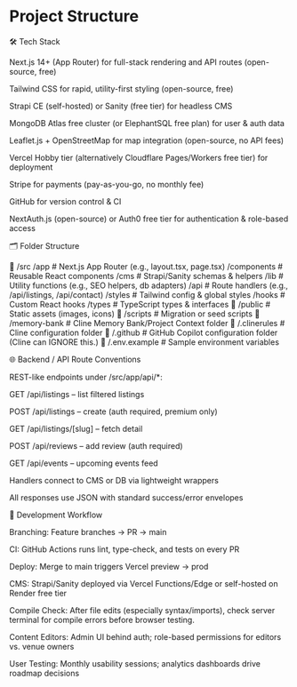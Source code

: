 # Project Structure

🛠️ Tech Stack

Next.js 14+ (App Router) for full-stack rendering and API routes (open-source, free)

Tailwind CSS for rapid, utility-first styling (open-source, free)

Strapi CE (self-hosted) or Sanity (free tier) for headless CMS

MongoDB Atlas free cluster (or ElephantSQL free plan) for user & auth data

Leaflet.js + OpenStreetMap for map integration (open-source, no API fees)

Vercel Hobby tier (alternatively Cloudflare Pages/Workers free tier) for deployment

Stripe for payments (pay-as-you-go, no monthly fee)

GitHub for version control & CI

NextAuth.js (open-source) or Auth0 free tier for authentication & role-based access

🗂️ Folder Structure

📂 /src
  /app                # Next.js App Router (e.g., layout.tsx, page.tsx)
  /components         # Reusable React components
  /cms                # Strapi/Sanity schemas & helpers
  /lib                # Utility functions (e.g., SEO helpers, db adapters)
  /api                # Route handlers (e.g., /api/listings, /api/contact)
  /styles             # Tailwind config & global styles
  /hooks              # Custom React hooks
  /types              # TypeScript types & interfaces
📂 /public               # Static assets (images, icons)
📂 /scripts              # Migration or seed scripts
📂 /memory-bank          # Cline Memory Bank/Project Context folder
📂 /.clinerules           # Cline configuration folder
📂 /.github               # GitHub Copilot configuration folder (Cline can IGNORE this.)
📂 /.env.example          # Sample environment variables

🌐 Backend / API Route Conventions

REST-like endpoints under /src/app/api/*:

GET /api/listings – list filtered listings

POST /api/listings – create (auth required, premium only)

GET /api/listings/[slug] – fetch detail

POST /api/reviews – add review (auth required)

GET /api/events – upcoming events feed

Handlers connect to CMS or DB via lightweight wrappers

All responses use JSON with standard success/error envelopes

🚀 Development Workflow

Branching: Feature branches → PR → main

CI: GitHub Actions runs lint, type-check, and tests on every PR

Deploy: Merge to main triggers Vercel preview → prod

CMS: Strapi/Sanity deployed via Vercel Functions/Edge or self-hosted on Render free tier

Compile Check: After file edits (especially syntax/imports), check server terminal for compile errors before browser testing.

Content Editors: Admin UI behind auth; role-based permissions for editors vs. venue owners

User Testing: Monthly usability sessions; analytics dashboards drive roadmap decisions
